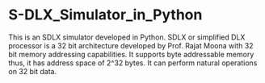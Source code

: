 # S-DLX_Simulator_in_Python
This is an SDLX simulator developed in Python. SDLX or simplified DLX processor is a 32 bit architecture developed by Prof. Rajat Moona with 32 bit memory addressing capabilities. It supports byte addressable memory thus, it has address space of 2^32 bytes. It can perform natural operations on 32 bit data.  
